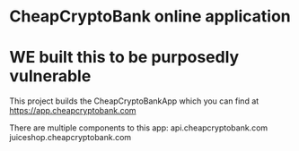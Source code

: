 # CheapCryptoBank online application
# WE built this to be purposedly vulnerable

This project builds the CheapCryptoBankApp which you can find at https://app.cheapcryptobank.com

There are multiple components to this app:
api.cheapcryptobank.com
juiceshop.cheapcryptobank.com
